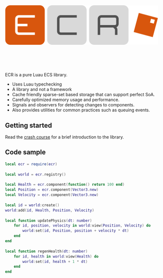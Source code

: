 <br>

<div align="center">
    <img src="docs/logo.svg" width="600" />
</div>

<br>

#

<br>

ECR is a pure Luau ECS library.

- Uses Luau typechecking
- A library and not a framework
- Cache friendly sparse-set based storage that can support perfect SoA.
- Carefully optimized memory usage and performance.
- Signals and observers for detecting changes to components.
- Also provides utilities for common practices such as queuing events.

## Getting started

Read the [crash course](https://centau.github.io/ecr/tut/crashcourse) for a
brief introduction to the library.

## Code sample

```lua
local ecr = require(ecr)

local world = ecr.registry()

local Health = ecr.component(function() return 100 end)
local Position = ecr.component(Vector3.new)
local Velocity = ecr.component(Vector3.new)

local id = world:create()
world:add(id, Health, Position, Velocity)

local function updatePhysics(dt: number)
    for id, position, velocity in world:view(Position, Velocity) do
        world:set(id, Position, position + velocity * dt)
    end
end

local function regenHealth(dt: number)
    for id, health in world:view(Health) do
        world:set(id, health + 1 * dt)
    end
end
```
